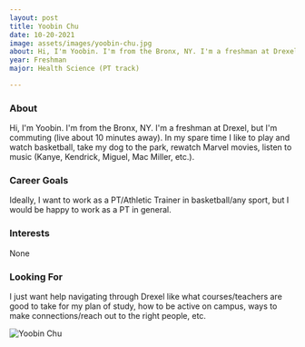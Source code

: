 ```yaml
---
layout: post
title: Yoobin Chu 
date: 10-20-2021
image: assets/images/yoobin-chu.jpg
about: Hi, I'm Yoobin. I'm from the Bronx, NY. I'm a freshman at Drexel, but I'm commuting (live about 10 minutes away). In my spare time I like to play and watch basketball, take my dog to the park, rewatch Marvel movies, listen to music (Kanye, Kendrick, Miguel, Mac Miller, etc.).
year: Freshman
major: Health Science (PT track)

---
```


### About

Hi, I'm Yoobin. I'm from the Bronx, NY. I'm a freshman at Drexel, but I'm commuting (live about 10 minutes away). In my spare time I like to play and watch basketball, take my dog to the park, rewatch Marvel movies, listen to music (Kanye, Kendrick, Miguel, Mac Miller, etc.).

### Career Goals

Ideally, I want to work as a PT/Athletic Trainer in basketball/any sport, but I would be happy to work as a PT in general. 

### Interests

None

### Looking For

I just want help navigating through Drexel like what courses/teachers are good to take for my plan of study, how to be active on campus, ways to make connections/reach out to the right people, etc. 

<div class="text-center my-5">
    <img src="{ "assets/images/yoobin-chu.jpg" | absolute_url }" alt="Yoobin Chu" class="rounded post-img" />
</div>
